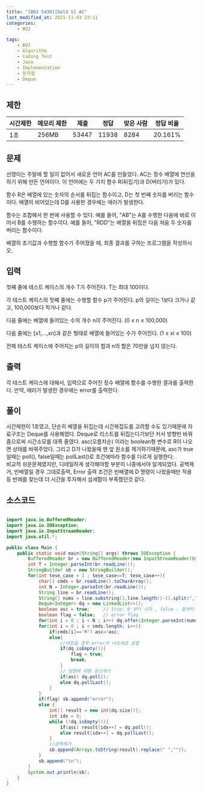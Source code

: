 ```yaml
---
title: "[BOJ 5430][Gold 5] AC"
last_modified_at: 2021-11-03 23:11
categories:
    - BOJ

tags:
    - BOJ
    - Algorithm
    - Coding Test
    - Java
    - Implementation
    - 문자열
    - Deque
---
```

## 제한

|시간제한|메모리 제한|제출|정답|맞은 사람|정답 비율
|---|---|---|---|---|---
|1초|256MB|53447|11938|8284|20.161%

## 문제

선영이는 주말에 할 일이 없어서 새로운 언어 AC를 만들었다. AC는 정수 배열에 연산을 하기 위해 만든 언어이다. 이 언어에는 두 가지 함수 R(뒤집기)과 D(버리기)가 있다.

함수 R은 배열에 있는 숫자의 순서를 뒤집는 함수이고, D는 첫 번째 숫자를 버리는 함수이다. 배열이 비어있는데 D를 사용한 경우에는 에러가 발생한다.

함수는 조합해서 한 번에 사용할 수 있다. 예를 들어, "AB"는 A를 수행한 다음에 바로 이어서 B를 수행하는 함수이다. 예를 들어, "RDD"는 배열을 뒤집은 다음 처음 두 숫자를 버리는 함수이다.

배열의 초기값과 수행할 함수가 주어졌을 때, 최종 결과를 구하는 프로그램을 작성하시오.

## 입력
첫째 줄에 테스트 케이스의 개수 T가 주어진다. T는 최대 100이다.

각 테스트 케이스의 첫째 줄에는 수행할 함수 p가 주어진다. p의 길이는 1보다 크거나 같고, 100,000보다 작거나 같다.

다음 줄에는 배열에 들어있는 수의 개수 n이 주어진다. (0 ≤ n ≤ 100,000)

다음 줄에는 [x1,...,xn]과 같은 형태로 배열에 들어있는 수가 주어진다. (1 ≤ xi ≤ 100)

전체 테스트 케이스에 주어지는 p의 길이의 합과 n의 합은 70만을 넘지 않는다.

## 출력
각 테스트 케이스에 대해서, 입력으로 주어진 정수 배열에 함수를 수행한 결과를 출력한다. 만약, 에러가 발생한 경우에는 error를 출력한다.

## 풀이
시간제한이 1초였고, 단순히 배열을 뒤집는데 시간복잡도를 고려할 수도 있기때문에 자료구조는 Deque를 사용해였다.
Deque로 리스트를 뒤집는다기보단 커서 방향만 바꿔줌으로써 시간소모를 대폭 줄였다.
asc(오름차순) 이라는 boolean형 변수로 R이 나오면 상태를 바꿔주었다.
그리고 D가 나왔을때 맨 앞 원소를 제거하기때문에, asc가 true일때는 poll(), false일때는 pollLast()로 조건에따라 함수를 다르게 실행한다.
<br>
비교적 쉬운문제였지만, 디테일하게 생각해야할 부분이 나중에서야 알게되었다. 공백제거, 빈배열일 경우 그대로출력, Error 출력 조건은 빈배열에 D 명령이 나왔을때만 적용등 반례를 찾는데 더 시간을 투자해서 섬세함이 부족했던것 같다.  

## 소스코드
```java

import java.io.BufferedReader;
import java.io.IOException;
import java.io.InputStreamReader;
import java.util.*;

public class Main {
    public static void main(String[] args) throws IOException {
        BufferedReader br = new BufferedReader(new InputStreamReader(System.in));
        int T = Integer.parseInt(br.readLine());
        StringBuilder sb = new StringBuilder();
        for(int tese_case = 1 ; tese_case<=T; tese_case++){
            char[] cmds = br.readLine().toCharArray();
            int N = Integer.parseInt(br.readLine());
            String line = br.readLine();
            String[] nums = line.substring(1,line.length()-1).split(",");
            Deque<Integer> dq = new LinkedList<>();
            boolean asc = true;     // true: 0 부터 시작 , false : 끝부터 시작
            boolean flag = false;   // error flag
            for(int i = 0 ; i < N ; i++) dq.offer(Integer.parseInt(nums[i]));
            for(int i = 0 ; i < cmds.length; i++){
                if(cmds[i]=='R') asc=!asc;
                else{
                    //비었을 경우 error가 나오게끔 설정
                    if(dq.isEmpty()){
                        flag = true;
                        break;
                    }
                    // 방향에 따른 원소제거
                    if(asc) dq.poll();
                    else dq.pollLast();
                }
            }
            if(flag) sb.append("error");
            else {
                int[] result = new int[dq.size()];
                int idx = 0;
                while (!dq.isEmpty()){
                    if(asc) result[idx++] = dq.poll();
                    else result[idx++] = dq.pollLast();
                }
                //공백제거
                sb.append(Arrays.toString(result).replace(" ",""));
            }
            sb.append("\n");
        }
        System.out.println(sb);
    }
}


```